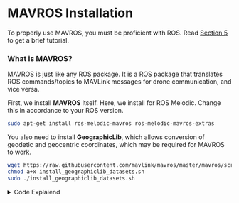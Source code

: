 # MAVROS Installation

To properly use MAVROS, you must be proficient with ROS. Read [Section 5](../5.%20Introduction%20to%20ROS/5.1.%20Installing%20ROS.md) to get a brief tutorial.

### What is MAVROS?
MAVROS is just like any ROS package. It is a ROS package that translates
ROS commands/topics to MAVLink messages for drone communication, and vice versa.

First, we install **MAVROS** itself. Here, we install for ROS Melodic. Change
this in accordance to your ROS version.
```bash
sudo apt-get install ros-melodic-mavros ros-melodic-mavros-extras
```

You also need to install **GeographicLib**, which allows conversion of geodetic
and geocentric coordinates, which may be required for MAVROS to work.
```bash
wget https://raw.githubusercontent.com/mavlink/mavros/master/mavros/scripts/install_geographiclib_datasets.sh
chmod a+x install_geographiclib_datasets.sh
sudo ./install_geographiclib_datasets.sh
```
<details> 
<summary> Code Explaiend </summary>

* `wget` installs the specified file from the web into the current directory
* After installation, we do not have the permission to run the file. We give it
permission with te `chmod a+x` command which stands for change mode. `a` means
all user, `+x` makes it executable. Therefore, running this command makes the
file executable for all users
* `sudo ./install_geographiclib_datasets.sh` Use admin permission to run the 
shell script, which will download the file
</details>

